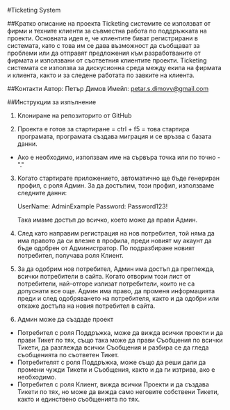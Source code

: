 #Ticketing System 

##Кратко oписание на проекта
Ticketing системите се използват от фирми и техните клиенти за съвместна работа по поддръжката на проекти.
Основната идея е, че клиентите биват регистрирани в системата, като с това им се дава възможност да
съобщават за проблеми или да отправят предложения към разработваните от фирмата и използвани от съответния клиентите проекти. 
Ticketing системата се използва за дискусионна среда между екипа на фирмата и клиента, както и за следене работата по завките на клиента.


##Контакти
Автор: Петър Димов
Имейл: petar.s.dimovv@gmail.com


##Инструкции за изпълнение

1. Клониране на репозиторито от GitHub

2. Проекта е готов за стартиране = ctrl + f5 = това стартира програмата, програмата създава миграция и се връзва с базата данни.
 - Ако е необходимо, използвам име на сървъра точка или по точно - "."

3. Когато стартирате приложението, автоматично ще бъде генериран профил, с роля Админ.
   За да достъпим, този профил, използваме следните данни:

   UserName: AdminExample
   Password: Password123!

   Така имаме достъп до всичко, което може да прави Админ.

4. След като направим регистрация на нов потребител, той няма да има правото да си влезне в профила, преди новият му акаунт да бъде одобрен от Администратор.
По подразбиране новият потребител, получава роля Клиент.

5. За да одобрим нов потребител, Админ има достъп да преглежда, всички потребители в сайта. Когато отворим този лист от потребители, най-отгоре излизат
потребители, които не са допуснати все още. Админ има право, да променя информацията преди и след одобряването на потребителя, както и да одобри или откаже
достъпа на новия потребител в сайта.

6. Админ може да създаде проект
 - Потребител с роля Поддръжка, може да вижда всички проекти и да прави Тикет по тях, също така може да прави Съобщения по всички Тикети, да разглежда всички
Съобщения и разбира се да гледа съобщенията по съответен Тикет.
 - Потребителят с роля Поддръжка, може също да реши дали да промени чужди Тикети и Съобщения, както и да ги изтрива, ако е необходимо.
 - Потребител с роля Клиент, вижда всички Проекти и да създава Тикети по тях, но може да вижда само неговите собствени Тикети, както и единствено съобщенията по тях.









